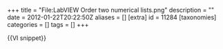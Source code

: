+++
title = "File:LabVIEW Order two numerical lists.png"
description = ""
date = 2012-01-22T20:22:50Z
aliases = []
[extra]
id = 11284
[taxonomies]
categories = []
tags = []
+++

{{VI snippet}}
